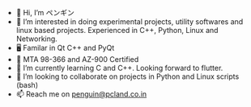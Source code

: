 - 👋 Hi, I’m ペンギン
- 👀 I’m interested in doing experimental projects, utility softwares and linux based projects. Experienced in C++, Python, Linux and Networking.
- 🖥️ Familar in Qt C++ and PyQt
- 🚀 MTA 98-366 and AZ-900 Certified
- 🌱 I’m currently learning C and C++. Looking forward to flutter. 
- 💞️ I’m looking to collaborate on projects in Python and Linux scripts (bash)
- 📫 Reach me on penguin@pcland.co.in

<!---
flamboyantpenguin/flamboyantpenguin is a ✨ special ✨ repository because its `README.md` (this file) appears on your GitHub profile.
You can click the Preview link to take a look at your changes.
--->
